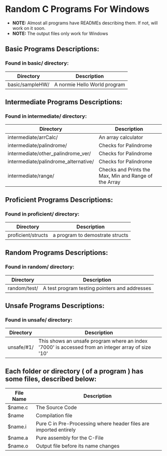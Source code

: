 # Random C Programs For Windows

- **NOTE:** Almost all programs have READMEs describing them. If not, will work on it soon.
- **NOTE:** The output files only work for Windows

## Basic Programs Descriptions:

### Found in basic/ directory:

| Directory | Description |
| --- | --- |
| basic/sampleHW/ | A normie Hello World program |

## Intermediate Programs Descriptions:

### Found in intermediate/ directory:

| Directory | Description |
| --- | --- |
| intermediate/arrCalc/ | An array calculator |
| intermediate/palindrome/ | Checks for Palindrome |
| intermediate/other_palindrome_ver/ | Checks for Palindrome |
| intermediate/palindrome_alternative/ | Checks for Palindrome |
| intermediate/range/ | Checks and Prints the Max, Min and Range of the Array |

## Proficient Programs Descriptions:

### Found in proficient/ directory:

| Directory | Description |
| --- | --- |
| proficient/structs | a program to demostrate structs |

## Random Programs Descriptions:

### Found in random/ directory:

| Directory | Description |
| --- | --- |
| random/test/ | A test program testing pointers and addresses |

## Unsafe Programs Descriptions:

### Found in unsafe/ directory:

| Directory | Description |
| --- | --- |
| unsafe/\#1/ | This shows an unsafe program where an index '7000' is accessed from an integer array of size '10' |

## Each folder or directory ( of a program ) has some files, described below:

| File Name | Description |
| --- | --- |
| $name.c | The Source Code |
| $name | Compilation file |
| $name.i | Pure C in Pre-Processing where header files are imported entirely |
| $name.a | Pure assembly for the C-File |
| $name.o | Output file before its name changes |
